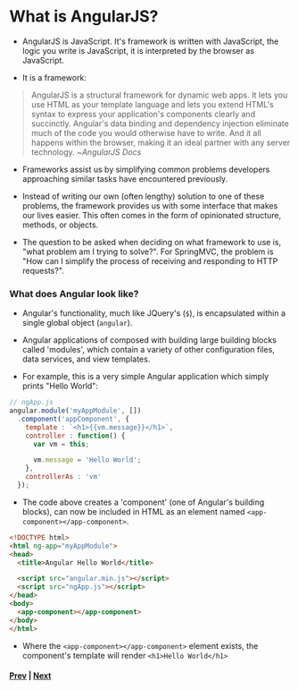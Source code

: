# What is AngularJS?

* AngularJS is JavaScript. It's framework is written with JavaScript, the logic you write is JavaScript, it is interpreted by the browser as JavaScript.

* It is a framework:

> AngularJS is a structural framework for dynamic web apps. It lets you use HTML as your template language and lets you extend HTML's syntax to express your application's components clearly and succinctly. Angular's data binding and dependency injection eliminate much of the code you would otherwise have to write. And it all happens within the browser, making it an ideal partner with any server technology.
> ~*AngularJS Docs*

* Frameworks assist us by simplifying common problems developers approaching similar tasks have encountered previously.
  
* Instead of writing our own (often lengthy) solution to one of these problems, the framework provides us with some interface that makes our lives easier. This often comes in the form of opinionated structure, methods, or objects.
  
* The question to be asked when deciding on what framework to use is, "what problem am I trying to solve?". For SpringMVC, the problem is "How can I simplify the process of receiving and responding to HTTP requests?".

### What does Angular look like?

* Angular's functionality, much like JQuery's (`$`), is encapsulated within a single global object (`angular`).

* Angular applications of composed with building large building blocks called 'modules', which contain a variety of other configuration files, data services, and view templates.

* For example, this is a very simple Angular application which simply prints "Hello World":

```js
// ngApp.js
angular.module('myAppModule', [])
  .component('appComponent', {
    template : `<h1>{{vm.message}}</h1>`,
    controller : function() {
      var vm = this;

      vm.message = 'Hello World';
    },
    controllerAs : 'vm'
  });
```

* The code above creates a 'component' (one of Angular's building blocks), can now be included in HTML as an element named `<app-component></app-component>`.

```html
<!DOCTYPE html>
<html ng-app="myAppModule">
<head>
  <title>Angular Hello World</title>

  <script src="angular.min.js"></script>
  <script src="ngApp.js"></script>
</head>
<body>
  <app-component></app-component>
</body>
</html>
```

* Where the `<app-component></app-component>` element exists, the component's template will render `<h1>Hello World</h1>`

#### [Prev](README.md) | [Next](why_when_angular.md)
